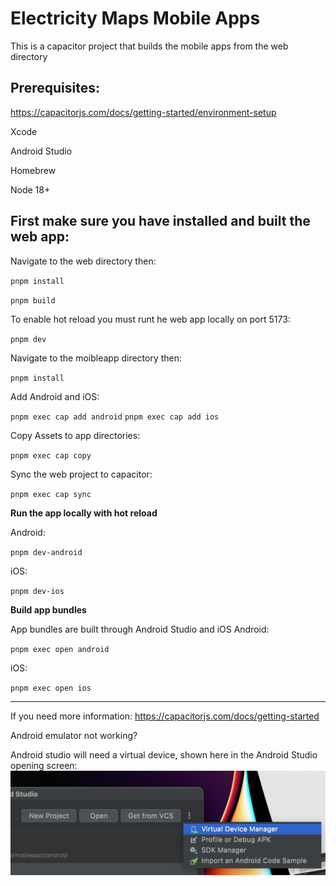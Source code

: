 # Electricity Maps Mobile Apps

This is a capacitor project that builds the mobile apps from the web directory

## Prerequisites:

https://capacitorjs.com/docs/getting-started/environment-setup

Xcode

Android Studio

Homebrew

Node 18+




## First make sure you have installed and built the web app:

Navigate to the web directory then:

`pnpm install`

`pnpm build`

To enable hot reload you must runt he web app locally on port 5173:

`pnpm dev`

Navigate to the moibleapp directory then:

`pnpm install`


Add Android and iOS:

`pnpm exec cap add android`
`pnpm exec cap add ios`

Copy Assets to app directories:

`pnpm exec cap copy`

Sync the web project to capacitor:

`pnpm exec cap sync`

**Run the app locally with hot reload**

Android:

`pnpm dev-android`

iOS:

`pnpm dev-ios`



**Build app bundles**

App bundles are built through Android Studio and iOS
Android:

`pnpm exec open android`

iOS:

`pnpm exec open ios`



-------------------------------------------------------------------------------------



If you need more information:
https://capacitorjs.com/docs/getting-started



Android emulator not working?

Android studio will need a virtual device, shown here in the Android Studio opening screen:
![](./VDM.png)

